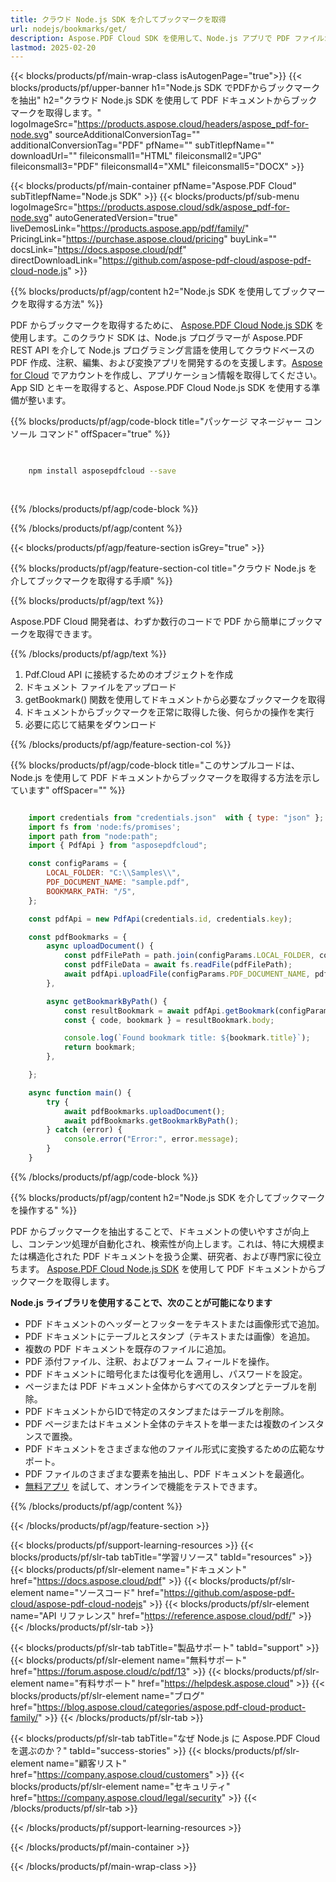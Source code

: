 ```yaml
---
title: クラウド Node.js SDK を介してブックマークを取得
url: nodejs/bookmarks/get/
description: Aspose.PDF Cloud SDK を使用して、Node.js アプリで PDF ファイルからブックマークを取得します。
lastmod: 2025-02-20
---
```


{{< blocks/products/pf/main-wrap-class isAutogenPage="true">}}
{{< blocks/products/pf/upper-banner h1="Node.js SDK でPDFからブックマークを抽出" h2="クラウド Node.js SDK を使用して PDF ドキュメントからブックマークを取得します。" logoImageSrc="https://products.aspose.cloud/headers/aspose_pdf-for-node.svg" sourceAdditionalConversionTag="" additionalConversionTag="PDF" pfName="" subTitlepfName="" downloadUrl="" fileiconsmall1="HTML" fileiconsmall2="JPG" fileiconsmall3="PDF" fileiconsmall4="XML" fileiconsmall5="DOCX" >}}

{{< blocks/products/pf/main-container pfName="Aspose.PDF Cloud" subTitlepfName="Node.js SDK" >}}
{{< blocks/products/pf/sub-menu logoImageSrc="https://products.aspose.cloud/sdk/aspose_pdf-for-node.svg"
autoGeneratedVersion="true"
liveDemosLink="https://products.aspose.app/pdf/family/" PricingLink="https://purchase.aspose.cloud/pricing" buyLink="" docsLink="https://docs.aspose.cloud/pdf"  directDownloadLink="https://github.com/aspose-pdf-cloud/aspose-pdf-cloud-node.js" >}}

{{% blocks/products/pf/agp/content h2="Node.js SDK を使用してブックマークを取得する方法" %}}

PDF からブックマークを取得するために、
[Aspose.PDF Cloud Node.js SDK](https://products.aspose.cloud/pdf/nodejs/) を使用します。このクラウド SDK は、Node.js プログラマーが Aspose.PDF REST API を介して Node.js プログラミング言語を使用してクラウドベースの PDF 作成、注釈、編集、および変換アプリを開発するのを支援します。[Aspose for Cloud](https://dashboard.aspose.cloud/#/apps) でアカウントを作成し、アプリケーション情報を取得してください。App SID とキーを取得すると、Aspose.PDF Cloud Node.js SDK を使用する準備が整います。

{{% blocks/products/pf/agp/code-block title="パッケージ マネージャー コンソール コマンド" offSpacer="true" %}}

```bash

     
    npm install asposepdfcloud --save
     
     

```

{{% /blocks/products/pf/agp/code-block %}}

{{% /blocks/products/pf/agp/content %}}

{{< blocks/products/pf/agp/feature-section isGrey="true" >}}

{{% blocks/products/pf/agp/feature-section-col title="クラウド Node.js を介してブックマークを取得する手順" %}}

{{% blocks/products/pf/agp/text %}}

Aspose.PDF Cloud 開発者は、わずか数行のコードで PDF から簡単にブックマークを取得できます。

{{% /blocks/products/pf/agp/text %}}

1. Pdf.Cloud API に接続するためのオブジェクトを作成
1. ドキュメント ファイルをアップロード
1. getBookmark() 関数を使用してドキュメントから必要なブックマークを取得
1. ドキュメントからブックマークを正常に取得した後、何らかの操作を実行
1. 必要に応じて結果をダウンロード

{{% /blocks/products/pf/agp/feature-section-col %}}


{{% blocks/products/pf/agp/code-block title="このサンプルコードは、Node.js を使用して PDF ドキュメントからブックマークを取得する方法を示しています" offSpacer="" %}}

```js

    import credentials from "credentials.json"  with { type: "json" }; // json-file in this format: { "id": "*****", "key": "*******" }
    import fs from 'node:fs/promises';
    import path from "node:path";
    import { PdfApi } from "asposepdfcloud";

    const configParams = {
        LOCAL_FOLDER: "C:\\Samples\\",
        PDF_DOCUMENT_NAME: "sample.pdf",
        BOOKMARK_PATH: "/5",
    };

    const pdfApi = new PdfApi(credentials.id, credentials.key);

    const pdfBookmarks = {
        async uploadDocument() {
            const pdfFilePath = path.join(configParams.LOCAL_FOLDER, configParams.PDF_DOCUMENT_NAME);
            const pdfFileData = await fs.readFile(pdfFilePath);
            await pdfApi.uploadFile(configParams.PDF_DOCUMENT_NAME, pdfFileData);
        },

        async getBookmarkByPath() {
            const resultBookmark = await pdfApi.getBookmark(configParams.PDF_DOCUMENT_NAME, configParams.BOOKMARK_PATH);
            const { code, bookmark } = resultBookmark.body;

            console.log(`Found bookmark title: ${bookmark.title}`);
            return bookmark;
        },

    };

    async function main() {
        try {
            await pdfBookmarks.uploadDocument();
            await pdfBookmarks.getBookmarkByPath();
        } catch (error) {
            console.error("Error:", error.message);
        }
    }
```

{{% /blocks/products/pf/agp/code-block %}}

{{% blocks/products/pf/agp/content h2="Node.js SDK を介してブックマークを操作する" %}}

PDF からブックマークを抽出することで、ドキュメントの使いやすさが向上し、コンテンツ処理が自動化され、検索性が向上します。これは、特に大規模または構造化された PDF ドキュメントを扱う企業、研究者、および専門家に役立ちます。
[Aspose.PDF Cloud Node.js SDK](https://products.aspose.cloud/pdf/nodejs/) を使用して PDF ドキュメントからブックマークを取得します。

**Node.js ライブラリを使用することで、次のことが可能になります**

+ PDF ドキュメントのヘッダーとフッターをテキストまたは画像形式で追加。
+ PDF ドキュメントにテーブルとスタンプ（テキストまたは画像）を追加。
+ 複数の PDF ドキュメントを既存のファイルに追加。
+ PDF 添付ファイル、注釈、およびフォーム フィールドを操作。
+ PDF ドキュメントに暗号化または復号化を適用し、パスワードを設定。
+ ページまたは PDF ドキュメント全体からすべてのスタンプとテーブルを削除。
+ PDF ドキュメントからIDで特定のスタンプまたはテーブルを削除。
+ PDF ページまたはドキュメント全体のテキストを単一または複数のインスタンスで置換。
+ PDF ドキュメントをさまざまな他のファイル形式に変換するための広範なサポート。
+ PDF ファイルのさまざまな要素を抽出し、PDF ドキュメントを最適化。
+ [無料アプリ](https://products.aspose.app/pdf/family/) を試して、オンラインで機能をテストできます。

{{% /blocks/products/pf/agp/content %}}

{{< /blocks/products/pf/agp/feature-section >}}

{{< blocks/products/pf/support-learning-resources >}}
{{< blocks/products/pf/slr-tab tabTitle="学習リソース" tabId="resources" >}}
{{< blocks/products/pf/slr-element name="ドキュメント" href="https://docs.aspose.cloud/pdf" >}}
{{< blocks/products/pf/slr-element name="ソースコード" href="https://github.com/aspose-pdf-cloud/aspose-pdf-cloud-nodejs" >}}
{{< blocks/products/pf/slr-element name="API リファレンス" href="https://reference.aspose.cloud/pdf/" >}}
{{< /blocks/products/pf/slr-tab >}}

{{< blocks/products/pf/slr-tab tabTitle="製品サポート" tabId="support" >}}
{{< blocks/products/pf/slr-element name="無料サポート" href="https://forum.aspose.cloud/c/pdf/13" >}}
{{< blocks/products/pf/slr-element name="有料サポート" href="https://helpdesk.aspose.cloud" >}}
{{< blocks/products/pf/slr-element name="ブログ" href="https://blog.aspose.cloud/categories/aspose.pdf-cloud-product-family/" >}}
{{< /blocks/products/pf/slr-tab >}}

{{< blocks/products/pf/slr-tab tabTitle="なぜ Node.js に Aspose.PDF Cloud を選ぶのか？" tabId="success-stories" >}}
{{< blocks/products/pf/slr-element name="顧客リスト" href="https://company.aspose.cloud/customers" >}}
{{< blocks/products/pf/slr-element name="セキュリティ" href="https://company.aspose.cloud/legal/security" >}}
{{< /blocks/products/pf/slr-tab >}}

{{< /blocks/products/pf/support-learning-resources >}}

<!-- aboutfile Ends -->

{{< /blocks/products/pf/main-container >}}

{{< /blocks/products/pf/main-wrap-class >}}




